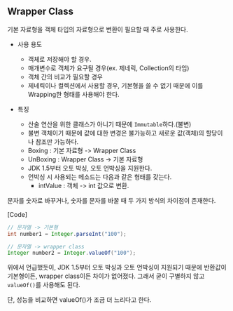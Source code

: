 ## Wrapper Class



기본 자료형을 객체 타입의 자료형으로 변환이 필요할 때 주로 사용한다. 



- 사용 용도
  - 객체로 저장해야 할 경우.
  - 매개변수로 객체가 요구될 경우(ex. 제네릭, Collection의 타입)
  - 객체 간의 비교가 필요할 경우
  - 제네릭이나 컬렉션에서 사용할 경우, 기본형을 쓸 수 없기 때문에 이를 Wrapping한 형태를 사용해야 한다. 

- 특징
  - 산술 연산을 위한 클래스가 아니기 때문에 `Immutable`하다.(불변)
  - 불변 객체이기 때문에 값에 대한 변경은 불가능하고 새로운 값(객체)의 할당이나 참조만 가능하다.
  - Boxing : 기본 자료형 -> Wrapper Class
  - UnBoxing : Wrapper Class -> 기본 자료형
  - JDK 1.5부터 오토 박싱, 오토 언박싱을 지원한다.
  - 언박싱 시 사용되는 메소드는 다음과 같은 형태를 갖는다.
    - intValue : 객체 -> int 값으로 변환. 



문자를 숫자로 바꾸거나, 숫자를 문자를 바꿀 때 두 가지 방식의 차이점이 존재한다.

[Code]

```java
// 문자열 -> 기본형
int number1 = Integer.parseInt("100");

// 문자열 -> wrapper class
Integer number2 = Integer.valueOf("100");
```



위에서 언급했듯이, JDK 1.5부터 오토 박싱과 오토 언박싱이 지원되기 때문에 반환값이 기본형이든, wrapper class이든 차이가 없어졌다. 그래서 굳이 구별하지 않고 `valueOf()`를 사용해도 된다. 



단, 성능을 비교하면 valueOf()가 조금 더 느리다고 한다. 

